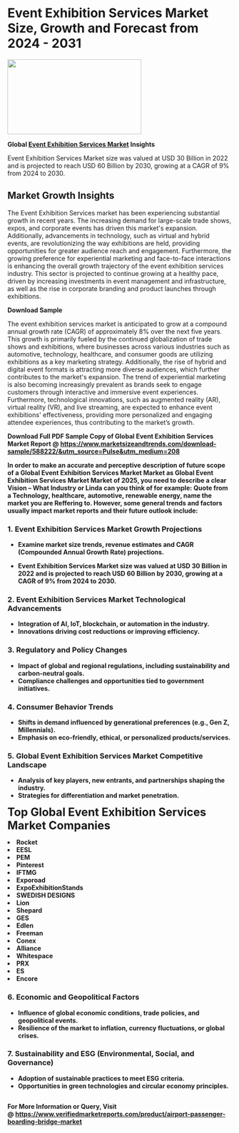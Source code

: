 <H1>Event Exhibition Services Market Size, Growth and Forecast from 2024 - 2031</H1><img class="aligncenter size-medium wp-image-584254" src="https://thirdeyenews.in/wp-content/uploads/2024/09/Global-Market-Research-300x168.jpeg" alt="" width="300" height="168" /><p><strong>Global&nbsp;<a href="https://www.marketsizeandtrends.com/download-sample/588222/&amp;utm_source=Pulse&amp;utm_medium=208">Event Exhibition Services Market</a> Insights</strong></p><p>Event Exhibition Services Market size was valued at USD 30 Billion in 2022 and is projected to reach USD 60 Billion by 2030, growing at a CAGR of 9% from 2024 to 2030.</p><p><h2>Market Growth Insights</h2> <p>The Event Exhibition Services market has been experiencing substantial growth in recent years. The increasing demand for large-scale trade shows, expos, and corporate events has driven this market's expansion. Additionally, advancements in technology, such as virtual and hybrid events, are revolutionizing the way exhibitions are held, providing opportunities for greater audience reach and engagement. Furthermore, the growing preference for experiential marketing and face-to-face interactions is enhancing the overall growth trajectory of the event exhibition services industry. This sector is projected to continue growing at a healthy pace, driven by increasing investments in event management and infrastructure, as well as the rise in corporate branding and product launches through exhibitions.</p> <p><strong>Download Sample</strong></p> <p>The event exhibition services market is anticipated to grow at a compound annual growth rate (CAGR) of approximately 8% over the next five years. This growth is primarily fueled by the continued globalization of trade shows and exhibitions, where businesses across various industries such as automotive, technology, healthcare, and consumer goods are utilizing exhibitions as a key marketing strategy. Additionally, the rise of hybrid and digital event formats is attracting more diverse audiences, which further contributes to the market's expansion. The trend of experiential marketing is also becoming increasingly prevalent as brands seek to engage customers through interactive and immersive event experiences. Furthermore, technological innovations, such as augmented reality (AR), virtual reality (VR), and live streaming, are expected to enhance event exhibitions' effectiveness, providing more personalized and engaging attendee experiences, thus contributing to the market’s growth.</p> <p><strong></p><p><span class=""><strong>Download Full PDF Sample Copy of Global Event Exhibition Services Market Report</strong> @ <a href="https://www.marketsizeandtrends.com/download-sample/588222/&amp;utm_source=Pulse&amp;utm_medium=208" target="_blank">https://www.marketsizeandtrends.com/download-sample/588222/&amp;utm_source=Pulse&amp;utm_medium=208</a></span></p><p>In order to make an accurate and perceptive description of future scope of a Global&nbsp;Event Exhibition Services Market Market as Global&nbsp;Event Exhibition Services Market Market of 2025, you need to describe a clear Vision &ndash; What Industry or Linda can you think of for example: Quote from a Technology, healthcare, automotive, renewable energy, name the market you are Reffering to. However, some general trends and factors usually impact market reports and their future outlook include:</p><h3>1.&nbsp;<strong>Event Exhibition Services Market Growth Projections</strong></h3><ul><li>Examine market size trends, revenue estimates and CAGR (Compounded Annual Growth Rate) projections.</li><li><p>Event Exhibition Services Market size was valued at USD 30 Billion in 2022 and is projected to reach USD 60 Billion by 2030, growing at a CAGR of 9% from 2024 to 2030.</p></li></ul><h3>2.&nbsp;<strong>Event Exhibition Services Market Technological Advancements</strong></h3><ul><li>Integration of AI, IoT, blockchain, or automation in the industry.</li><li>Innovations driving cost reductions or improving efficiency.</li></ul><h3>3.&nbsp;<strong>Regulatory and Policy Changes</strong></h3><ul><li>Impact of global and regional regulations, including sustainability and carbon-neutral goals.</li><li>Compliance challenges and opportunities tied to government initiatives.</li></ul><h3>4.&nbsp;<strong>Consumer Behavior Trends</strong></h3><ul><li>Shifts in demand influenced by generational preferences (e.g., Gen Z, Millennials).</li><li>Emphasis on eco-friendly, ethical, or personalized products/services.</li></ul><h3>5.&nbsp;<strong>Global Event Exhibition Services Market Competitive Landscape</strong></h3><ul><li>Analysis of key players, new entrants, and partnerships shaping the industry.</li><li>Strategies for differentiation and market penetration.</li></ul><p data-pm-slice="1 1 []"><span style="color: inherit; font-family: inherit; font-size: 25px;">Top Global Event Exhibition Services Market Companies</span></p><div class="" data-test-id=""><p><li>Rocket</li><li> EESL</li><li> PEM</li><li> Pinterest</li><li> IFTMG</li><li> Exporoad</li><li> ExpoExhibitionStands</li><li> SWEDISH DESIGNS</li><li> Lion</li><li> Shepard</li><li> GES</li><li> Edlen</li><li> Freeman</li><li> Conex</li><li> Alliance</li><li> Whitespace</li><li> PRX</li><li> ES</li><li> Encore</li></p></div><h3>6.&nbsp;<strong>Economic and Geopolitical Factors</strong></h3><ul><li>Influence of global economic conditions, trade policies, and geopolitical events.</li><li>Resilience of the market to inflation, currency fluctuations, or global crises.</li></ul><h3>7.&nbsp;<strong>Sustainability and ESG (Environmental, Social, and Governance)</strong></h3><ul><li>Adoption of sustainable practices to meet ESG criteria.</li><li>Opportunities in green technologies and circular economy principles.</li></ul><h2><strong style="font-size: 14px;">For More Information or Query, Visit @&nbsp;</strong><a style="background-color: #ffffff; font-size: 14px;" href="https://www.marketsizeandtrends.com/report/event-exhibition-services-market/" target="_blank">https://www.verifiedmarketreports.com/product/airport-passenger-boarding-bridge-market</a></h2>
